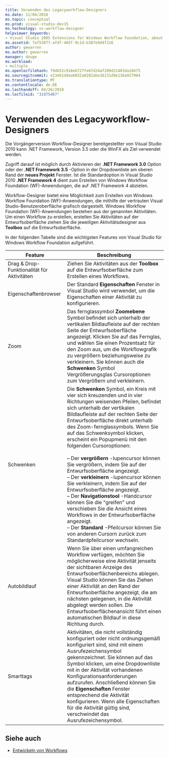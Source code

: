 ```yaml
---
title: Verwenden des Legacyworkflow-Designers
ms.date: 11/04/2016
ms.topic: conceptual
ms.prod: visual-studio-dev15
ms.technology: vs-workflow-designer
helpviewer_keywords:
- Visual Studio 2005 Extensions for Windows Workflow Foundation, about
ms.assetid: 7af53077-afd7-465f-9c1d-b387e9d4f216
author: gewarren
ms.author: gewarren
manager: douge
ms.workload:
- multiple
ms.openlocfilehash: 794b52c918eb727fe67d24af209d21403da18475
ms.sourcegitcommit: e13e61ddea6032a8282abe16131d9e136a927984
ms.translationtype: MT
ms.contentlocale: de-DE
ms.lasthandoff: 04/26/2018
ms.locfileid: "31975467"
---
```

# <a name="using-the-legacy-workflow-designer"></a>Verwenden des Legacyworkflow-Designers

Die Vorgängerversion Workflow-Designer bereitgestellter von Visual Studio 2010 kann .NET Framework, Version 3.5 oder die WinFX als Ziel verwendet werden.

Zugriff darauf ist möglich durch Aktivieren der **.NET Framework 3.0** Option oder der **.NET Framework 3.5** -Option in der Dropdownliste am oberen Rand der **neues Projekt** Fenster. Ist die Standardoption in Visual Studio 2010 **.NET Framework 4** dient zum Erstellen von Windows Workflow Foundation (WF)-Anwendungen, die auf .NET Framework 4 abzielen.

Workflow-Designer bietet eine Möglichkeit zum Erstellen von Windows Workflow Foundation (WF)-Anwendungen, die mithilfe der vertrauten Visual Studio-Benutzeroberfläche grafisch dargestellt. Windows Workflow Foundation (WF)-Anwendungen bestehen aus der genannten Aktivitäten. Um einen Workflow zu erstellen, erstellen Sie Aktivitäten auf der Entwurfsoberfläche ziehen Sie die jeweiligen Aktivitätsdesigner aus **Toolbox** auf die Entwurfsoberfläche.

In der folgenden Tabelle sind die wichtigsten Features von Visual Studio für Windows Workflow Foundation aufgeführt.

|Feature|Beschreibung|
|-------------|-----------------|
|Drag & Drop-Funktionalität für Aktivitäten|Ziehen Sie Aktivitäten aus der **Toolbox** auf die Entwurfsoberfläche zum Erstellen eines Workflows.|
|Eigenschaftenbrowser|Der Standard **Eigenschaften** Fenster in Visual Studio wird verwendet, um die Eigenschaften einer Aktivität zu konfigurieren.|
|Zoom|Das fernglassymbol **Zoomebene** Symbol befindet sich unterhalb der vertikalen Bildlaufleiste auf der rechten Seite der Entwurfsoberfläche angezeigt. Klicken Sie auf das Fernglas, und wählen Sie einen Prozentsatz für den Zoom aus, um die Workflowgrafik zu vergrößern beziehungsweise zu verkleinern. Sie können auch die **Schwenken** Symbol Vergrößerungsglas Cursoroptionen zum Vergrößern und verkleinern.|
|Schwenken|Die **Schwenken** Symbol, ein Kreis mit vier sich kreuzenden und in vier Richtungen weisenden Pfeilen, befindet sich unterhalb der vertikalen Bildlaufleiste auf der rechten Seite der Entwurfsoberfläche direkt unterhalb des Zoom-fernglassymbols. Wenn Sie auf das Schwenksymbol klicken, erscheint ein Popupmenü mit den folgenden Cursoroptionen:<br /><br /> – Der **vergrößern** -lupencursor können Sie vergrößern, indem Sie auf der Entwurfsoberfläche angezeigt.<br />– Der **verkleinern** -lupencursor können Sie verkleinern, indem Sie auf der Entwurfsoberfläche angezeigt.<br />– Der **Navigationstool** -Handcursor können Sie die "greifen" und verschieben Sie die Ansicht eines Workflows in der Entwurfsoberfläche angezeigt.<br />– Der **Standard** -Pfeilcursor können Sie von anderen Cursorn zurück zum Standardpfeilcursor wechseln.|
|Autobildlauf|Wenn Sie über einen umfangreichen Workflow verfügen, möchten Sie möglicherweise eine Aktivität jenseits der sichtbaren Anzeige des Entwurfsoberflächenbereichs ablegen. Visual Studio können Sie das Ziehen einer Aktivität an den Rand der Entwurfsoberfläche angezeigt, die am nächsten gelegenen, in die Aktivität abgelegt werden sollen. Die Entwurfsoberflächenansicht führt einen automatischen Bildlauf in diese Richtung durch.|
|Smarttags|Aktivitäten, die nicht vollständig konfiguriert oder nicht ordnungsgemäß konfiguriert sind, sind mit einem Ausrufezeichensymbol gekennzeichnet. Sie können auf das Symbol klicken, um eine Dropdownliste mit in der Aktivität vorhandenen Konfigurationsanforderungen aufzurufen. Anschließend können Sie die **Eigenschaften** Fenster entsprechend die Aktivität konfigurieren. Wenn alle Eigenschaften für die Aktivität gültig sind, verschwindet das Ausrufezeichensymbol.|

## <a name="see-also"></a>Siehe auch

- [Entwickeln von Workflows](http://go.microsoft.com/fwlink?LinkID=65010)